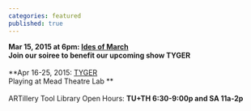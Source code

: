 ```yaml
---
categories: featured
published: true
---
```


**Mar 15, 2015 at 6pm: [Ides of March](https://www.artful.ly/store/events/5255)**
<br>
**Join our soiree to benefit our upcoming show TYGER**
<br>
<br>
**Apr 16-25, 2015: [TYGER](http://banishedproductions.org/hybrids/tyger/) 
<br>
Playing at Mead Theatre Lab **
<br>
<br>
ARTillery Tool Library Open Hours:
**TU+TH 6:30-9:00p and
SA 11a-2p**